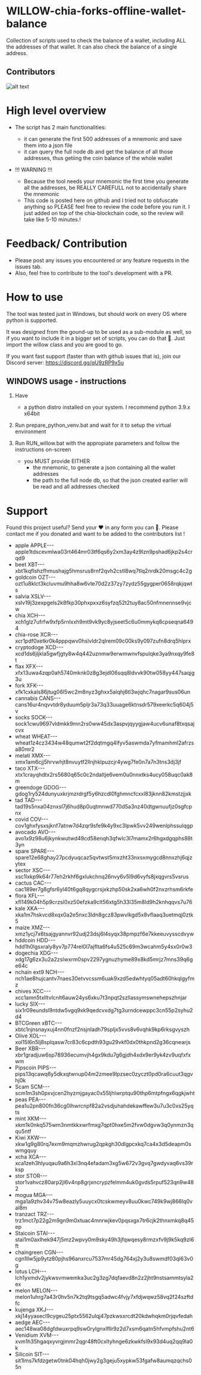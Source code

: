 # WILLOW-chia-forks-offline-wallet-balance
Collection of scripts used to check the balance of a wallet, including ALL the addresses of that wallet. It can also check the balance of a single address.

## Contributors

![alt text](https://c.tenor.com/FDwYMy302gMAAAAM/tumbleweed-silence.gif?raw=true)

# High level overview
- The script has 2 main functionalities:
    - it can generate the first 500 addresses of a mnemonic and save them into a json file
    - it can query the full node db and get the balance of all those addresses, thus getiing the coin balance of the whole wallet
    
- !!! WARNING !!!
   - Because the tool needs your mnemonic the first time you generate all the addresses, be REALLY CAREFULL not to accidentally share the mnemonic
   - This code is posted here on github and I tried not to obfuscate anything so PLEASE feel free to review the code before you run it. I just added on top of the chia-blockchain code, so the review will take like 5-10 minutes.! 

# Feedback/ Contribution
- Please post any issues you encountered or any feature requests in the issues tab.
- Also, feel free to contribute to the tool's development with a PR.

# How to use
The tool was tested just in Windows, but should work on every OS where python is supported.

It was designed from the gound-up to be used as a sub-module as well, so if you want to include it in a bigger set of scripts, you can do that 🙂. Just import the willow class and you are good to go.

If you want fast support (faster than with github issues that is), join our Discord server: https://discord.gg/qU9zRP9x5u

## WINDOWS usage - instructions

1. Have 
   - a python distro installed on your system. I recommend python 3.9.x x64bit
   
2. Run prepare_python_venv.bat and wait for it to setup the virtual environment

2. Run RUN_willow.bat with the appropiate parameters and follow the instructions on-screen
   - you MUST provide EITHER
        - the mnemonic, to generate a json containing all the wallet addresses
        - the path to the full node db, so that the json created earlier will be read and all addresses checked

# Support
Found this project useful? Send your ❤ in any form you can 🙂. Please contact me if you donated and want to be added to the contributors list !

- apple APPLE---apple1tdscevmlwa03rt464mr03tf6qs6y2xm3ay4z9lzn9pshad6jkp2s4crqd9
- beet XBT---xbt1kqflshzfhmushajg5hmsrus8rnf2qvh2cstl8wq7tlq2nrdk20msgc4c2g
- goldcoin OZT---ozt1u8klct3kcluvmu9hha8w6vte70d2z37zy7zydz55gygper0658rqkjqwts
- salvia XSLV---xslv19j3zexpgels2k8fkp30phxpxxz6syfzq52t2tuy8ac50nfmnennse9vjcw
- chia XCH---xch1glz7ufrfw9xfp5rnlxxh9mt9vk9yc8yjseet5c6u0mmykq8cpseqna6494
- chia-rose XCR---xcr1pdf0xetkr0k4pppqwv0hslvldr2qlrem09c00ks9y097zufn8drq5hlprx
- cryptodoge XCD---xcd1ds6jljkla5gwfjgty8w4q442uznmw9erwmwnvfspulqke3ya9nxqy9fe8t
- flax XFX---xfx13uwa4zqp0ah5740mknk0z8g3ejdl06sqq8ldvvk90tw058yy447saqjg3u
- fork XFK---xfk1cxkals86jtug06l5wc2m8nyz3ghxx5alqhj6tl3wjqhc7nagar9sus06un
- cannabis CANS---cans16ur4nqvvtdr8yduum5pljr3a73q33uuage6ktnsdr579xeerkc5q604j5v
- socks SOCK---sock1cwu9697vldmkk9mn2rs0ww45dx3aspvjqyygjaw4ucv6unaf8txqsajcvx
- wheat WHEAT---wheat1z4cz3434w48qumwt2f2dqtmgq4lfyv5aswmda7yfmamhml2afrzsa80mr2
- melati XMX---xmx1am6cjj5hrvwhjt8nvuytf2llnjhklpuzcjr4ywg7fe0n7a7n3tns3dj3jf
- taco XTX---xtx1crayqhdtx2rs5680q65c0c2ndaltje6vem0u0nnxtks4ucy058uqc0ak8m
- greendoge GDOG---gdog1ry524dunyuxkrjmzrdrgf5y6hzcdl0fghmncfcxxl83jknn82kmstzjjxk
- tad TAD---tad19s5nxa04znxsl7j6hud8p0uqtmnwd770d5a3nz40dtgwnuufjz0sgfcpnx
- covid COV---cov1ghxfysxsjknf7atnw7d4zqr9sfe9k4y9xc3lpwk5vv249wenlphssulqgp
- avocado AVO---avo1x9z98u6jkynkwutwd49cd58enqh3qfwlc3l7mamx2r6hgxdgqphs88t3yn
- spare SPARE---spare12e68ghay27pcdyuqcaz5qvtwst5mxzht33nxsxmygcd8nnxzhj6qjzytex
- sector XSC---xsc1lxkp9k64r77eh2rkhf6gxlukchnq26nvy6v5l9d6vyfs8jxqgvrs5vsrus
- cactus CAC---cac189er7g8gfsr6yl40t6gq8qygcrsjxkzhp50sk2xa6wh0f2nxzrhsm6rkfe
- flora XFL---xfl149k04h5p9crzsl0xz50efzka9clt56xtg5h33l35m8ld9h2knhqqvs7u76
- kale XKA---xka1m7hskvcd8xqx0a2e5nxc3ldn8gcz83pwvlkgd5x8vflaaq3uetmqj0ztk5
- maize XMZ---xmz1ycj7x6tsajgyannvr92udj23dsj6l4syqx38pmpzf6e7kkeeuvysscdvyw
- hddcoin HDD---hdd1h0lgsxraly8yv7p774rel0l7ajflta6fs4u525c69m3wcahm5y4sx0r0w3
- dogechia XDG---xdg17g6zx3u2a2zslwxrm0spv2297ygnuzhyme89x8kd5mrjz7mns39q6ge64c
- nchain ext9 NCH---nch1ae8hujcantv7naes30etvvcssm6uak9xzd5edwhtyq05adt60hkqlgyfmz
- chives XCC---xcc1amn5txlltvlcnlt6auw24ys6xku7t3npqt2szllassymswnehepszhnjar
- lucky SIX---six1r09eundsl9ntdw5vgq9xk9qedcvxdg7tg3urndcewppc3cn55p2syhu2d4
- BTCGreen xBTC---xbtc1njnsnayxuj4nn0fnzf2nsjnladh79spljx5vvs8v6vqhk9kp6rksgvyszh
- Olive XOL---xol15l6n5lj8splqasw7cr83c6cpdth93gu29vkf0dx0thkpnd2g36cqnearjs
- Beer XBR---xbr1gradjuw6sp78936ecumvjh4gx9kdu7g6gjdh4xdx9er9yk4zv9uqfxfxwm
- Pipscoin PIPS---pips13qcawq6y5dkxqtwnup04m2zmee9lpzsec0zyczt0pd0ra6cuut3qgvhj0k
- Scam SCM---scm1m3sh0pxvjcen2hyzmjgayac0x55ljhlwrptqu90thp6mtpfngx6qgkjwht
- peas PEA---pea1u2pn800fn36cg0lhwrcnpf82a2vsdjuhahdekawffew3u7u3c0xs25yqts
- mint XKM---xkm1k0nkq575wm3nmtkkxwrfmxg7qpt0hxe5m2fvw0dgvw3q0ynmzn3qqu5ntf
- Kiwi XKW---xkw1g9g80rq7exm9mqmzhwrug2qpkgh30dlgpcxkq7ca4x3d5deapm0swmgquy
- xcha XCA---xca1zeh3hlyuqau9a6h3xl3nq4efadam3xg5w672v3gvq7gwdyvaq6vs39rksp
- stor STOR---stor1vahvcz80arp2jl6v4np8grjxncrypzfelmm4uk0gvds5rpuf523qn9w482
- mogua MGA---mga1a9zhv34v75w8eazly5uuycx0tcskwmeyv8uu0kwc749k9wj866lq0val8m
- tranzact  TRZ---trz1mct7p22g2m9gn9m0xtuac4mnrwjkev0pqsxgx7tr6cjk2thnxmkq8q45ep
- Staicoin STAI---stai1m0axlhek947j5mz2wpvy0m9sky49h3jfqwqesy8rmzxfv9j9k5kq9zl6ft
- chaingreen CGN---cgn1llw5jp9ytz80pjhs96anxrcu7537mr45dg764xj2y3u8swmdf03ql63v0g
- lotus LCH---lch1yxmdv2jykwsvmwemka3uc2g3zg7dqfaevd8n2z2jht9nstsammtsyla2ex
- melon MELON---melon1uhrg7a43r0hv5n7k2tq9tsgq5adwc4fvjy7xfdjwqwz58vq2f24szftdfc
- kujenga XKJ---xkj14yyasecl9cygeu25ptx5562ulqj47pzkwsxrcdt20kdwhqkm0rjqvfedah
- aedge AEC---aec148wa08dgfdwuxrpq9sw0rylgnxlfllr9z2d7xsm6qatn5hfvmpfshu2nt6
- Venidium XVM---xvm1h35hgaqxyvrgjmmr2qgr48ft0cxltyhnge6zkwkfsl9x93d4uq2qq9la0k
- Silicoin SIT---sit1lms7kfdzgetw0tnk04hqh0jwy2g3geju5xypkw53fgafw8aumqzqchs05n